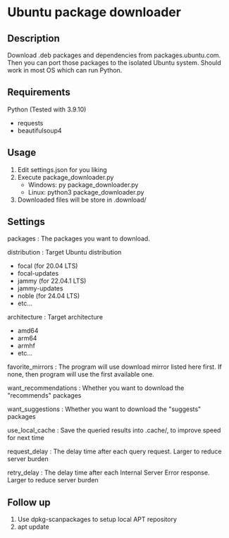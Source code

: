 Ubuntu package downloader
===

Description
---
Download .deb packages and dependencies from packages.ubuntu.com. Then you can port those packages to the isolated Ubuntu system. 
Should work in most OS which can run Python.


Requirements
---
Python (Tested with 3.9.10)
- requests
- beautifulsoup4


Usage
---
1. Edit settings.json for you liking
2. Execute package_downloader.py
    - Windows: py package_downloader.py
    - Linux: python3 package_downloader.py
3. Downloaded files will be store in .download/


Settings
---
packages
: The packages you want to download.

distribution
: Target Ubuntu distribution
- focal (for 20.04 LTS)
- focal-updates
- jammy (for 22.04.1 LTS)
- jammy-updates
- noble (for 24.04 LTS)
- etc...
    
architecture
: Target architecture
- amd64
- arm64
- armhf
- etc...
    
favorite_mirrors
: The program will use download mirror listed here first. If none, then program will use the first available one.

want_recommendations
: Whether you want to download the "recommends" packages

want_suggestions
: Whether you want to download the "suggests" packages

use_local_cache
: Save the queried results into .cache/, to improve speed for next time

request_delay
: The delay time after each query request. Larger to reduce server burden

retry_delay
: The delay time after each Internal Server Error response. Larger to reduce server burden


Follow up
---
1. Use dpkg-scanpackages to setup local APT repository
2. apt update
